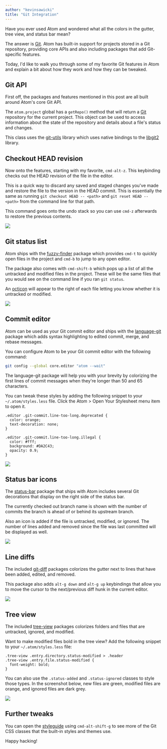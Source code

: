 ```yaml
---
author: "kevinsawicki"
title: "Git Integration"
---
```


Have you ever used Atom and wondered what all the colors in the gutter, tree view, and status bar mean?

<!--more-->

The answer is [Git](http://git-scm.com/). Atom has built-in support for projects stored in a Git repository, providing core APIs and also including packages that add Git-specific features.

Today, I'd like to walk you through some of my favorite Git features in Atom and explain a bit about how they work and how they can be tweaked.

## Git API

First off, the packages and features mentioned in this post are all built around Atom's core Git API.

The `atom.project` global has a `getRepo()` method that will return a [Git](https://atom.io/docs/api/v0.71.0/api/classes/Git.html) repository for the current project. This object can be used to access information about the state of the repository and details about a file's status and changes.

This class uses the [git-utils](https://github.com/atom/git-utils) library which uses native bindings to the [libgit2](https://github.com/libgit2/libgit2) library.

## Checkout HEAD revision

Now onto the features, starting with my favorite, `cmd-alt-z`. This keybinding checks out the HEAD revision of the file in the editor.

This is a quick way to discard any saved and staged changes you've made and restore the file to the version in the HEAD commit. This is essentially the same as running `git checkout HEAD -- <path>` and `git reset HEAD -- <path>` from the command line for that path.

This command goes onto the undo stack so you can use `cmd-z` afterwards to restore the previous contents.

![](/assets/images/f.cloud.github.com/assets/671378/2402434/f8d3b90a-aa21-11e3-8e8c-ba0385eef5f7.gif)

## Git status list

Atom ships with the [fuzzy-finder](https://github.com/atom/fuzzy-finder) package which provides `cmd-t` to quickly open files in the project and `cmd-b` to jump to any open editor.

The package also comes with `cmd-shift-b` which pops up a list of all the untracked and modified files in the project. These will be the same files that you would see on the command line if you ran `git status`.

An [octicon](https://octicons.github.com/) will appear to the right of each file letting you know whether it is untracked or modified.

![](/assets/images/f.cloud.github.com/assets/671378/2404483/46581224-aa3c-11e3-836c-d79a5a8e9551.gif)

## Commit editor

Atom can be used as your Git commit editor and ships with the [language-git](https://github.com/atom/language-git) package which adds syntax highlighting to edited commit, merge, and rebase messages.

You can configure Atom to be your Git commit editor with the following command:

```sh
git config --global core.editor "atom --wait"
```

The language-git package will help you with your brevity by colorizing the first lines of commit messages when they're longer than 50 and 65 characters.

You can tweak these styles by adding the following snippet to your `~/.atom/styles.less` file. Click the Atom > Open Your Stylesheet menu item to open it.

```less
.editor .git-commit.line-too-long.deprecated {
  color: orange;
  text-decoration: none;
}

.editor .git-commit.line-too-long.illegal {
  color: #fff;
  background: #DA2C43;
  opacity: 0.9;
}
```

![](/assets/images/f.cloud.github.com/assets/671378/2402807/fbebfeea-aa26-11e3-94c0-7caffd1774e8.gif)

## Status bar icons

The [status-bar](https://github.com/atom/status-bar) package that ships with Atom includes several Git decorations that display on the right side of the status bar.

The currently checked out branch name is shown with the number of commits the branch is ahead of or behind its upstream branch.

Also an icon is added if the file is untracked, modified, or ignored. The number of lines added and removed since the file was last committed will be displayed as well.

![](/assets/images/f.cloud.github.com/assets/671378/2402683/48addd86-aa25-11e3-8593-64dc579d64b4.png)

## Line diffs

The included [git-diff](https://github.com/atom/git-diff) packages colorizes the gutter next to lines that have been added, edited, and removed.

This package also adds `alt-g down` and `alt-g up` keybindings that allow you to move the cursor to the next/previous diff hunk in the current editor.

![](/assets/images/f.cloud.github.com/assets/671378/2241519/04791a24-9cd6-11e3-9a12-164cabe81d58.png)

## Tree view

The included [tree-view](https://github.com/atom/tree-view) packages colorizes folders and files that are untracked, ignored, and modified.

Want to make modified files bold in the tree view? Add the following snippet to your `~/.atom/styles.less` file:

```less
.tree-view .entry.directory.status-modified > .header
.tree-view .entry.file.status-modified {
  font-weight: bold;
}
```

You can also use the `.status-added` and `.status-ignored` classes to style those types. In the screenshot below, new files are green, modified files are orange, and ignored files are dark grey.

![](/assets/images/f.cloud.github.com/assets/671378/2404228/ea43d5ac-aa38-11e3-8324-6544a433ad23.png)

## Further tweaks

You can open the [styleguide](http://github.com/atom/styleguide) using `cmd-alt-shift-g` to see more of the Git CSS classes that the built-in styles and themes use.

Happy hacking!
